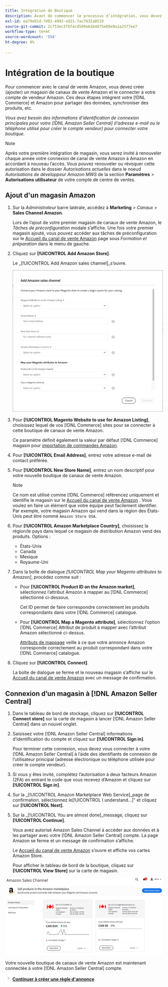 ```yaml
---
title: Intégration de Boutique
description: Avant de commencer le processus d’intégration, vous devez créer (ajouter) une boutique de Sales Channel Amazon et la connecter à votre compte de vendeur Amazon.
exl-id: ea79e91d-7d92-4992-a921-7ac7632a0519
source-git-commit: 2c753ec5f6f4cd509e61b4875e09e9a1a2577ee7
workflow-type: tm+mt
source-wordcount: '554'
ht-degree: 0%

---
```


# Intégration de la boutique

Pour commencer avec le canal de vente Amazon, vous devez créer (ajouter) un magasin de canaux de vente Amazon et le connecter à votre compte de vendeur Amazon. Ces deux étapes intègrent votre [!DNL Commerce] et Amazon pour partager des données, synchroniser des produits, etc.

_Vous avez besoin des informations d’identification de connexion principales pour votre [!DNL Amazon Seller Central] (l’adresse e-mail ou le téléphone utilisé pour créer le compte vendeur) pour connecter votre boutique._

>[!NOTE]
>
>Après votre première intégration de magasin, vous serez invité à renouveler chaque année votre connexion de canal de vente Amazon à Amazon en accordant à nouveau l’accès. Vous pouvez renouveler ou révoquer cette autorisation dans le dossier _Autorisations actuelles_ dans le noeud _Autorisations de développeur Amazon MWS_ de la section **Paramètres** > **Autorisations utilisateur** de votre compte de centre de ventes.

## Ajout d&#39;un magasin Amazon

1. Sur la _Administrateur_ barre latérale, accédez à **Marketing** > _Canaux_ > **Sales Channel Amazon**.

   Lors de l’ajout de votre premier magasin de canaux de vente Amazon, le _Tâches de préconfiguration_ modale s’affiche. Une fois votre premier magasin ajouté, vous pouvez accéder aux tâches de préconfiguration sur le [Accueil du canal de vente Amazon](./amazon-sales-channel-home.md) page sous _Formation et préparation_ dans le menu de gauche.

1. Cliquez sur **[!UICONTROL Add Amazon Store]**.

   Le _[!UICONTROL Add Amazon sales channel]_s’ouvre.

   ![Ajout de la boutique de canaux de vente Amazon](assets/amazon-store-integration.png)

1. Pour **[!UICONTROL Magento Website to use for Amazon Listing]**, choisissez lequel de vos [!DNL Commerce] sites pour se connecter à cette boutique de canaux de vente Amazon.

   Ce paramètre définit également la valeur par défaut [!DNL Commerce] magasin pour [importation de commandes Amazon](./order-settings.md).

1. Pour **[!UICONTROL Email Address]**, entrez votre adresse e-mail de contact préférée.

1. Pour **[!UICONTROL New Store Name]**, entrez un nom descriptif pour votre nouvelle boutique de canaux de vente Amazon.

   >[!NOTE]
   >
   >Ce nom est utilisé comme [!DNL Commerce] référencez uniquement et identifie le magasin sur le [Accueil du canal de vente Amazon](./amazon-sales-channel-home.md) . Vous voulez en faire un élément que votre équipe peut facilement identifier. Par exemple, votre magasin Amazon qui vend dans la région des États-Unis peut être nommé `Amazon Store USA`.

1. Pour **[!UICONTROL Amazon Marketplace Country]**, choisissez la région/le pays dans lequel ce magasin de distribution Amazon vend des produits. Options :

   - États-Unis
   - Canada
   - Mexique
   - Royaume-Uni

1. Dans la boîte de dialogue _[!UICONTROL Map your Magento attributes to Amazon]_, procédez comme suit :

   - Pour **[!UICONTROL Product ID on the Amazon market]**, sélectionnez l’attribut Amazon à mapper au [!DNL Commerce] sélectionné ci-dessous.

      Cet ID permet de faire correspondre correctement les produits correspondants dans votre [!DNL Commerce] catalogue.

   - Pour **[!UICONTROL Map a Magento attribute]**, sélectionnez l’option [!DNL Commerce] Attribut de produit à mapper avec l’attribut Amazon sélectionné ci-dessus.

      [Attributs de mappage](./ob-creating-magento-attributes.md) veille à ce que votre annonce Amazon corresponde correctement au produit correspondant dans votre [!DNL Commerce] catalogue.

1. Cliquez sur **[!UICONTROL Connect]**.

   La boîte de dialogue se ferme et le nouveau magasin s’affiche sur le [Accueil du canal de vente Amazon](./amazon-sales-channel-home.md) avec un message de confirmation.

## Connexion d’un magasin à [!DNL Amazon Seller Central]

1. Dans le tableau de bord de stockage, cliquez sur **[!UICONTROL Connect store]** sur la carte de magasin à lancer [!DNL Amazon Seller Central] dans un nouvel onglet.

1. Saisissez votre [!DNL Amazon Seller Central] informations d’identification du compte et cliquez sur **[!UICONTROL Sign in]**.

   Pour terminer cette connexion, vous devez vous connecter à votre [!DNL Amazon Seller Central] à l’aide des identifiants de connexion de l’utilisateur principal (adresse électronique ou téléphone utilisée pour créer le compte vendeur).

1. Si vous y êtes invité, complétez l’autorisation à deux facteurs Amazon (2FA) en entrant le code que vous recevez d’Amazon et cliquez sur **[!UICONTROL Sign in]**.

1. Sur la _[!UICONTROL Amazon Marketplace Web Service]_page de confirmation, sélectionnez le[!UICONTROL I understand...]&quot; et cliquez sur **[!UICONTROL Next]**.

1. Sur la _[!UICONTROL You are almost done]_message, cliquez sur **[!UICONTROL Continue]**.

   Vous avez autorisé Amazon Sales Channel à accéder aux données et à les partager avec votre [!DNL Amazon Seller Central] compte. La page Amazon se ferme et un message de confirmation s’affiche.

   Le [Accueil du canal de vente Amazon](./amazon-sales-channel-home.md) s’ouvre et affiche vos cartes Amazon Store.

   Pour afficher le tableau de bord de la boutique, cliquez sur **[!UICONTROL View Store]** sur la carte de magasin.

![Entrée du canal de vente Amazon avec une nouvelle carte de magasin](assets/asc-dashboard-after-2fa.png)

Votre nouvelle boutique de canaux de vente Amazon est maintenant connectée à votre [!DNL Amazon Seller Central] compte.

![Icône suivante](assets/btn-next.png) [**Continuer à créer une règle d&#39;annonce**](./ob-create-listing-rule.md)
